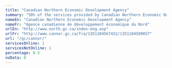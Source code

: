 ```yaml
---
title: "Canadian Northern Economic Development Agency"
summary: "50% of the services provided by Canadian Northern Economic Development Agency are available end-to-end online. 1 are available online, and 1 are not available online."
nameEn: "Canadian Northern Economic Development Agency"
nameFr: "Agence canadienne de développement économique du Nord"
urlEn: "http://www.north.gc.ca/index-eng.asp"
urlFr: "http://www.cannor.gc.ca/fra/1351104567432/1351104589057"
url: "/gc/cannor/"
servicesOnline: 1
servicesNotOnline: 1
percentage: 0.5
noData: 0
---
```

